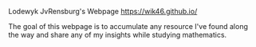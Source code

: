Lodewyk JvRensburg's Webpage 
https://wik46.github.io/

The goal of this webpage is to accumulate any resource I've found along the way and share any of my insights while studying mathematics.
